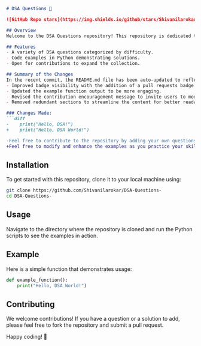 ```markdown
# DSA Questions 📖

![GitHub Repo stars](https://img.shields.io/github/stars/Shivanilarokar/DSA-Questions-) ![GitHub last commit](https://img.shields.io/github/last-commit/Shivanilarokar/DSA-Questions-) ![License](https://img.shields.io/badge/license-MIT-blue)

## Overview
Welcome to the DSA Questions repository! This repository is dedicated to providing a collection of Data Structures and Algorithms (DSA) questions, solutions, and examples for learners and developers to enhance their problem-solving skills.

## Features
- A variety of DSA questions categorized by difficulty.
- Code examples in Python demonstrating solutions.
- Open for contributions to expand the collection.

## Summary of the Changes
In the recent commit, the README.md file has been auto-updated to reflect the following changes:
- Improved badge visibility with the addition of a pull requests badge.
- Updated the example function output to be more engaging.
- Revised the contribution encouragement message to invite users to modify and enhance the examples.
- Removed redundant sections to streamline the content for better readability.

### Changes Made:
```diff
-    print("Hello, DSA!")
+    print("Hello, DSA World!")
```
```diff
-Feel free to contribute to the repository by adding your own questions and solutions. Happy coding! 🚀
+Feel free to modify and enhance the examples as you practice your skills!
```

## Installation
To get started with this repository, clone it to your local machine using:
```bash
git clone https://github.com/Shivanilarokar/DSA-Questions-
cd DSA-Questions-
```

## Usage
Navigate to the directory where the repository is cloned and run the Python scripts to see the examples in action.

## Example
Here is a simple function that demonstrates usage:
```python
def example_function():
    print("Hello, DSA World!")
```

## Contributing
We welcome contributions! If you have a question or a solution to add, please feel free to fork the repository and submit a pull request.

Happy coding! 🚀
```